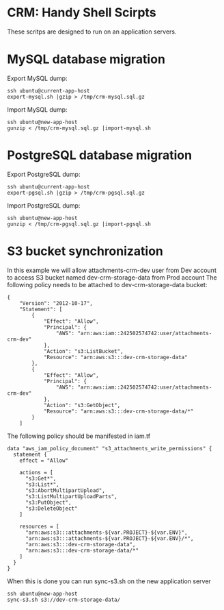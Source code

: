 CRM: Handy Shell Scirpts
=====================================

These scritps are designed to run on an application servers.


# MySQL database migration

Export MySQL dump:
```
ssh ubuntu@current-app-host
export-mysql.sh |gzip > /tmp/crm-mysql.sql.gz
```

Import MySQL dump:
```
ssh ubuntu@new-app-host
gunzip < /tmp/crm-mysql.sql.gz |import-mysql.sh
```


# PostgreSQL database migration

Export PostgreSQL dump:
```
ssh ubuntu@current-app-host
export-pgsql.sh |gzip > /tmp/crm-pgsql.sql.gz
```

Import PostgreSQL dump:
```
ssh ubuntu@new-app-host
gunzip < /tmp/crm-pgsql.sql.gz |import-pgsql.sh
```

# S3 bucket synchronization
In this example we will allow attachments-crm-dev user from Dev account 
to access S3 bucket named dev-crm-storage-data from Prod account
The following policy needs to be attached to dev-crm-storage-data bucket:
```
{
    "Version": "2012-10-17",
    "Statement": [
        {
            "Effect": "Allow",
            "Principal": {
                "AWS": "arn:aws:iam::242502574742:user/attachments-crm-dev"
            },
            "Action": "s3:ListBucket",
            "Resource": "arn:aws:s3:::dev-crm-storage-data"
        },
        {
            "Effect": "Allow",
            "Principal": {
                "AWS": "arn:aws:iam::242502574742:user/attachments-crm-dev"
            },
            "Action": "s3:GetObject",
            "Resource": "arn:aws:s3:::dev-crm-storage-data/*"
        }
    ]
```
The following policy should be manifested in iam.tf

```
data "aws_iam_policy_document" "s3_attachments_write_permissions" {
  statement {
    effect = "Allow"

    actions = [
      "s3:Get*",
      "s3:List*",
      "s3:AbortMultipartUpload",
      "s3:ListMultipartUploadParts",
      "s3:PutObject",
      "s3:DeleteObject"
    ]

    resources = [
      "arn:aws:s3:::attachments-${var.PROJECT}-${var.ENV}",
      "arn:aws:s3:::attachments-${var.PROJECT}-${var.ENV}/*",
      "arn:aws:s3:::dev-crm-storage-data",
      "arn:aws:s3:::dev-crm-storage-data/*"
    ]
  }
}
```

When this is done you can run sync-s3.sh on the new application server

```
ssh ubuntu@new-app-host
sync-s3.sh s3://dev-crm-storage-data/
```
